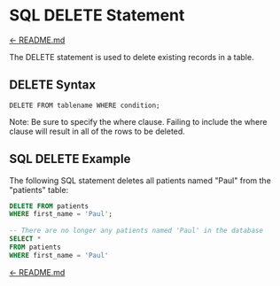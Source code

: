 # SQL DELETE Statement

[← README.md](../README.md)

The DELETE statement is used to delete existing records in a table.

## DELETE Syntax

`DELETE FROM tablename WHERE condition;`

Note: Be sure to specify the where clause. Failing to include the where clause will result in all of the rows to be deleted.

## SQL DELETE Example

The following SQL statement deletes all patients named "Paul" from the "patients" table:

```sql
DELETE FROM patients
WHERE first_name = 'Paul';
​
-- There are no longer any patients named 'Paul' in the database
SELECT * 
FROM patients 
WHERE first_name = 'Paul'
```

[← README.md](../README.md)